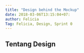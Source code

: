 ```yaml
---
title: "Design behind the Mockup"
date: 2018-03-06T13:15:04+07:
author: Felicia
Tag: Felicia, Design, Sprint 0
---
```


## Tentang Design
